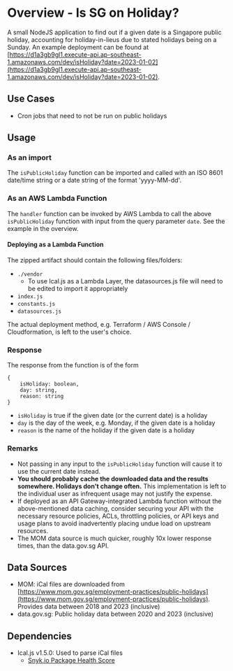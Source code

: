 # Overview - Is SG on Holiday?

A small NodeJS application to find out if a given date is a Singapore public holiday, accounting for holiday-in-lieus due to stated holidays being on a Sunday. An example deployment can be found at [https://d1a3gb9gl1.execute-api.ap-southeast-1.amazonaws.com/dev/isHoliday?date=2023-01-02](https://d1a3gb9gl1.execute-api.ap-southeast-1.amazonaws.com/dev/isHoliday?date=2023-01-02).

## Use Cases

- Cron jobs that need to not be run on public holidays

## Usage

### As an import

The `isPublicHoliday` function can be imported and called with an ISO 8601 date/time string or a date string of the format 'yyyy-MM-dd'.

### As an AWS Lambda Function

The `handler` function can be invoked by AWS Lambda to call the above `isPublicHoliday` function with input from the query parameter `date`. See the example in the overview.

#### Deploying as a Lambda Function

The zipped artifact should contain the following files/folders:

- `./vendor`
    - To use Ical.js as a Lambda Layer, the datasources.js file will need to be edited to import it appropriately
- `index.js`
- `constants.js`
- `datasources.js`

The actual deployment method, e.g. Terraform / AWS Console / Cloudformation, is left to the user's choice.

### Response

The response from the function is of the form 

```
{
    isHoliday: boolean,
    day: string,
    reason: string
}
```

- `isHoliday` is true if the given date (or the current date) is a holiday
- `day` is the day of the week, e.g. Monday, if the given date is a holiday
- `reason` is the name of the holiday if the given date is a holiday

### Remarks

- Not passing in any input to the `isPublicHoliday` function will cause it to use the current date instead.
- **You should probably cache the downloaded data and the results somewhere. Holidays don't change often.** This implementation is left to the individual user as infrequent usage may not justify the expense.
- If deployed as an API Gateway-integrated Lambda function without the above-mentioned data caching, consider securing your API with the necessary resource policies, ACLs, throttling policies, or API keys and usage plans to avoid inadvertently placing undue load on upstream resources.
- The MOM data source is much quicker, roughly 10x lower response times, than the data.gov.sg API.

## Data Sources

- MOM: iCal files are downloaded from [https://www.mom.gov.sg/employment-practices/public-holidays](https://www.mom.gov.sg/employment-practices/public-holidays). Provides data between 2018 and 2023 (inclusive)
- data.gov.sg: Public holiday data between 2020 and 2023 (inclusive)

## Dependencies

- Ical.js v1.5.0: Used to parse iCal files
    - [Snyk.io Package Health Score](https://snyk.io/advisor/npm-package/ical.js)

